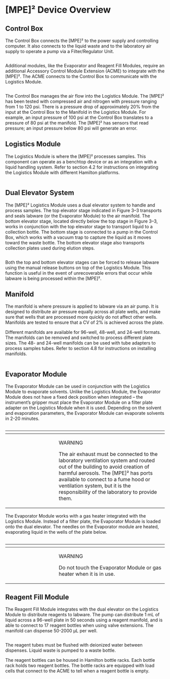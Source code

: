 # \[MPE]² Device Overview

## Control Box

The Control Box connects the \[MPE]² to the power supply and controlling computer. It also connects to the liquid waste and to the laboratory air supply to operate a pump via a Filter/Regulator Unit.

<figure><img src="../../../.gitbook/assets/image (4) (1).png" alt=""><figcaption></figcaption></figure>

Additional modules, like the Evaporator and Reagent Fill Modules, require an additional Accessory Control Module Extension (ACME) to integrate with the \[MPE]². The ACME connects to the Control Box to communicate with the Logistics Module.

<figure><img src="../../../.gitbook/assets/image (5) (1).png" alt=""><figcaption></figcaption></figure>



The Control Box manages the air flow into the Logistics Module. The \[MPE]² has been tested with compressed air and nitrogen with pressure ranging from 1 to 120 psi. There is a pressure drop of approximately 20% from the input at the Control Box to the Manifold in the Logistics Module. For example, an input pressure of 100 psi at the Control Box translates to a pressure of 80 psi at the manifold. The \[MPE]² has sensors that read pressure; an input pressure below 80 psi will generate an error.

## Logistics Module

The Logistics Module is where the \[MPE]² processes samples. This component can operate as a benchtop device or as an integration with a liquid handling system. Refer to section 4.2 for instructions on integrating the Logistics Module with different Hamilton platforms.

<figure><img src="../../../.gitbook/assets/image (6) (1).png" alt=""><figcaption></figcaption></figure>



## Dual Elevator System

The \[MPE]² Logistics Module uses a dual elevator system to handle and process samples. The top elevator stage indicated in Figure 3–3 transports and seals labware (or the Evaporator Module) to the air manifold. The bottom elevator stage, located directly below the top stage in Figure 3–3, works in conjunction with the top elevator stage to transport liquid to a collection bottle. The bottom stage is connected to a pump in the Control Box, which works with a vacuum trap to capture the liquid as it moves toward the waste bottle. The bottom elevator stage also transports collection plates used during elution steps.

<figure><img src="../../../.gitbook/assets/image (7).png" alt=""><figcaption></figcaption></figure>



Both the top and bottom elevator stages can be forced to release labware using the manual release buttons on top of the Logistics Module. This function is useful in the event of unrecoverable errors that occur while labware is being processed within the \[MPE]².&#x20;



## Manifold

The manifold is where pressure is applied to labware via an air pump. It is designed to distribute air pressure equally across all plate wells, and make sure that wells that are processed more quickly do not affect other wells. Manifolds are tested to ensure that a CV of 2% is achieved across the plate.&#x20;

Different manifolds are available for 96-well, 48-well, and 24-well formats. The manifolds can be removed and switched to process different plate sizes. The 48- and 24-well manifolds can be used with tube adapters to process samples tubes. Refer to section 4.8 for instructions on installing manifolds.

<figure><img src="../../../.gitbook/assets/image (8).png" alt=""><figcaption></figcaption></figure>

## Evaporator Module

The Evaporator Module can be used in conjunction with the Logistics Module to evaporate solvents. Unlike the Logistics Module, the Evaporator Module does not have a fixed deck position when integrated – the instrument’s gripper must place the Evaporator Module on a filter plate adapter on the Logistics Module when it is used. Depending on the solvent and evaporation parameters, the Evaporator Module can evaporate solvents in 2-20 minutes.

<figure><img src="../../../.gitbook/assets/image (11).png" alt=""><figcaption></figcaption></figure>

<table data-header-hidden><thead><tr><th width="145"></th><th></th></tr></thead><tbody><tr><td><img src="../../../.gitbook/assets/image (9).png" alt="" data-size="original"></td><td><p>WARNING</p><p>The air exhaust must be connected to the laboratory ventilation system and routed out of the building to avoid creation of harmful aerosols. The [MPE]² has ports available to connect to a fume hood or ventilation system, but it is the responsibility of the laboratory to provide them.</p></td></tr></tbody></table>

The Evaporator Module works with a gas heater integrated with the Logistics Module. Instead of a filter plate, the Evaporator Module is loaded onto the dual elevator. The needles on the Evaporator module are heated, evaporating liquid in the wells of the plate below.

<figure><img src="../../../.gitbook/assets/image (12).png" alt=""><figcaption></figcaption></figure>

<table data-header-hidden><thead><tr><th width="145"></th><th></th></tr></thead><tbody><tr><td><img src="../../../.gitbook/assets/image (10).png" alt="" data-size="original"></td><td><p>WARNING</p><p>Do not touch the Evaporator Module or gas heater when it is in use.</p></td></tr></tbody></table>



## Reagent Fill Module

The Reagent Fill Module integrates with the dual elevator on the Logistics Module to distribute reagents to labware. The pump can distribute 1 mL of liquid across a 96-well plate in 50 seconds using a reagent manifold, and is able to connect to 17 reagent bottles when using valve extensions. The manifold can dispense 50-2000 μL per well.

<figure><img src="../../../.gitbook/assets/image (13).png" alt=""><figcaption></figcaption></figure>

The reagent tubes must be flushed with deionized water between dispenses. Liquid waste is pumped to a waste bottle.

The reagent bottles can be housed in Hamilton bottle racks. Each bottle rack holds two reagent bottles. The bottle racks are equipped with load cells that connect to the ACME to tell when a reagent bottle is empty.&#x20;

<figure><img src="../../../.gitbook/assets/image (14).png" alt=""><figcaption></figcaption></figure>
